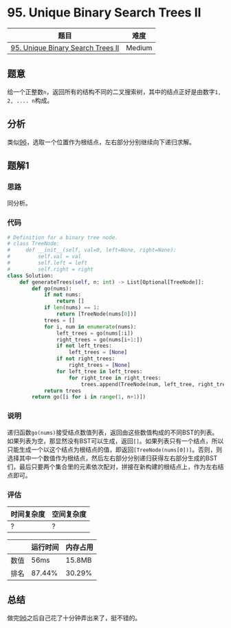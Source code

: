 # 95. Unique Binary Search Trees II

| 题目 | 难度 |
| ---- | ---- |
| [95. Unique Binary Search Trees II](https://leetcode.com/problems/unique-binary-search-trees-ii/) | Medium |

## 题意

给一个正整数`n`，返回所有的结构不同的二叉搜索树，其中的结点正好是由数字`1, 2, .... n`构成。

## 分析

类似[96](96.md)，选取一个位置作为根结点，左右部分分别继续向下递归求解。

## 题解1

### 思路

同分析。

### 代码

```python
# Definition for a binary tree node.
# class TreeNode:
#     def __init__(self, val=0, left=None, right=None):
#         self.val = val
#         self.left = left
#         self.right = right
class Solution:
    def generateTrees(self, n: int) -> List[Optional[TreeNode]]:
        def go(nums):
            if not nums:
                return []
            if len(nums) == 1:
                return [TreeNode(nums[0])]
            trees = []
            for i, num in enumerate(nums):
                left_trees = go(nums[:i])
                right_trees = go(nums[i+1:])
                if not left_trees:
                    left_trees = [None]
                if not right_trees:
                    right_trees = [None]
                for left_tree in left_trees:
                    for right_tree in right_trees:
                        trees.append(TreeNode(num, left_tree, right_tree))
            return trees
        return go([i for i in range(1, n+1)])
```

### 说明

递归函数`go(nums)`接受结点数值列表，返回由这些数值构成的不同BST的列表。如果列表为空，那显然没有BST可以生成，返回`[]`。如果列表只有一个结点，所以只能生成一个以这个结点为根结点的值，即返回`[TreeNode(nums[0])]`。否则，则选择其中一个数值作为根结点，然后左右部分分别递归获得左右部分生成的BST们，最后只要两个集合里的元素依次配对，拼接在新构建的根结点上，作为左右结点即可。

### 评估

| 时间复杂度 | 空间复杂度 |
| ---- | ---- |
| ? | ? |

| | 运行时间 | 内存占用 |
| ---- | ---- | ---- |
| 数值 | 56ms | 15.8MB |
| 排名 | 87.44% | 30.29% |

## 总结

做完[96](96.md)之后自己花了十分钟弄出来了，挺不错的。
